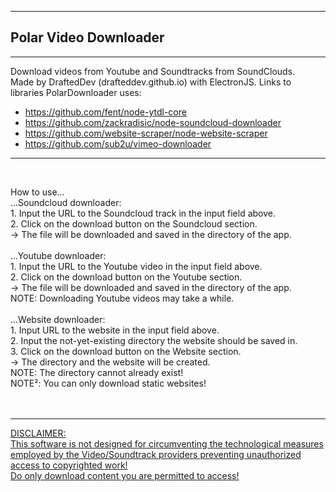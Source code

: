 <hr>

## Polar Video Downloader

<hr>

Download videos from Youtube and Soundtracks from SoundClouds. <br>
Made by DraftedDev (drafteddev.github.io) with ElectronJS.
Links to libraries PolarDownloader uses: <br>
- https://github.com/fent/node-ytdl-core
- https://github.com/zackradisic/node-soundcloud-downloader
- https://github.com/website-scraper/node-website-scraper
- https://github.com/sub2u/vimeo-downloader

<hr>

<br>

How to use...
<br>
...Soundcloud downloader:<br>
    1. Input the URL to the Soundcloud track in the input field above.<br>
    2. Click on the download button on the Soundcloud section.<br>
    -> The file will be downloaded and saved in the directory of the app.<br>
<br>
...Youtube downloader:<br>
    1. Input the URL to the Youtube video in the input field above.<br>
    2. Click on the download button on the Youtube section.<br>
    -> The file will be downloaded and saved in the directory of the app.<br>
    NOTE: Downloading Youtube videos may take a while.<br>
<br>
...Website downloader:<br>
    1. Input URL to the website in the input field above.<br>
    2. Input the not-yet-existing directory the website should be saved in.<br>
    3. Click on the download button on the Website section.<br>
    -> The directory and the website will be created.<br>
    NOTE: The directory cannot already exist!<br>
    NOTE²: You can only download static websites!<br>
<br>
<br>

<hr>

<u>
DISCLAIMER: <br>
This software is not designed for circumventing the technological measures employed by the Video/Soundtrack providers preventing unauthorized access to copyrighted work! <br>
Do only download content you are permitted to access!
<br><br>
</u>
